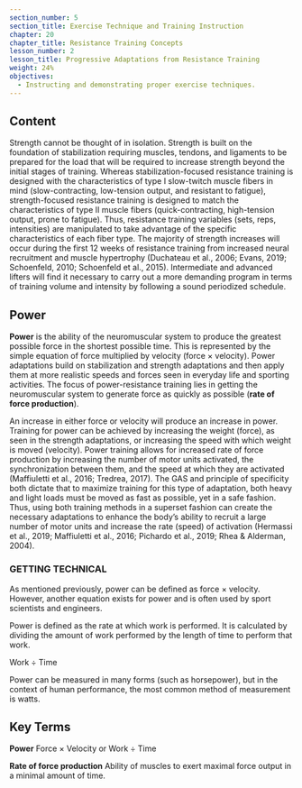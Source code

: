 ```yaml
---
section_number: 5
section_title: Exercise Technique and Training Instruction
chapter: 20
chapter_title: Resistance Training Concepts
lesson_number: 2
lesson_title: Progressive Adaptations from Resistance Training
weight: 24%
objectives:
  - Instructing and demonstrating proper exercise techniques.
---
```


## Content
Strength cannot be thought of in isolation. Strength is built on the foundation of stabilization requiring muscles, tendons, and ligaments to be prepared for the load that will be required to increase strength beyond the initial stages of training. Whereas stabilization-focused resistance training is designed with the characteristics of type I slow-twitch muscle fibers in mind (slow-contracting, low-tension output, and resistant to fatigue), strength-focused resistance training is designed to match the characteristics of type II muscle fibers (quick-contracting, high-tension output, prone to fatigue). Thus, resistance training variables (sets, reps, intensities) are manipulated to take advantage of the specific characteristics of each fiber type. The majority of strength increases will occur during the first 12 weeks of resistance training from increased neural recruitment and muscle hypertrophy (Duchateau et al., 2006; Evans, 2019; Schoenfeld, 2010; Schoenfeld et al., 2015). Intermediate and advanced lifters will find it necessary to carry out a more demanding program in terms of training volume and intensity by following a sound periodized schedule.

## Power

**Power** is the ability of the neuromuscular system to produce the greatest possible force in the shortest possible time. This is represented by the simple equation of force multiplied by velocity (force × velocity). Power adaptations build on stabilization and strength adaptations and then apply them at more realistic speeds and forces seen in everyday life and sporting activities. The focus of power-resistance training lies in getting the neuromuscular system to generate force as quickly as possible (**rate of force production**).

An increase in either force or velocity will produce an increase in power. Training for power can be achieved by increasing the weight (force), as seen in the strength adaptations, or increasing the speed with which weight is moved (velocity). Power training allows for increased rate of force production by increasing the number of motor units activated, the synchronization between them, and the speed at which they are activated (Maffiuletti et al., 2016; Tredrea, 2017). The GAS and principle of specificity both dictate that to maximize training for this type of adaptation, both heavy and light loads must be moved as fast as possible, yet in a safe fashion. Thus, using both training methods in a superset fashion can create the necessary adaptations to enhance the body’s ability to recruit a large number of motor units and increase the rate (speed) of activation (Hermassi et al., 2019; Maffiuletti et al., 2016; Pichardo et al., 2019; Rhea & Alderman, 2004).

### GETTING TECHNICAL

As mentioned previously, power can be defined as force × velocity. However, another equation exists for power and is often used by sport scientists and engineers.

Power is defined as the rate at which work is performed. It is calculated by dividing the amount of work performed by the length of time to perform that work.

Work ÷ Time

Power can be measured in many forms (such as horsepower), but in the context of human performance, the most common method of measurement is watts.

## Key Terms

**Power**
Force × Velocity or Work ÷ Time

**Rate of force production**
Ability of muscles to exert maximal force output in a minimal amount of time.